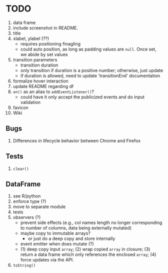 TODO
====

1. data frame
2. include screenshot in README.
3. title
4. xlabel, ylabel (??)
	-	requires positioning finagling
	-	could auto position, as long as padding values are `null`. Once set, we abide by set values
5. transition parameters
	- 	transition duration
	- 	only transition if duration is a positive number; otherwise, just update
	- 	if duration is allowed, need to update 'transitionEnd' documentation
6. formalize hover interaction
7. update README regarding df
8. `on()` as an alias to `addEventListener()`?
	- could have it only accept the publicized events and do input validation
9. favicon
10. Wiki


## Bugs

1. Differences in lifecycle behavior between Chrome and Firefox


## Tests

1. `clear()`


## DataFrame

1. see R/python
2. enforce type (?)
3. move to separate module
4. tests
5. observers (?)
	-	prevent side effects (e.g., col names length no longer corresponding to number of columns, data being externally mutated)
	- 	maybe copy to immutable arrays?
		- 	or just do a deep copy and store internally
	-	event emitter when does mutate (?)
	-	(1) deep copy input `array`; (2) wrap copied `array` in closure; (3) return a data frame which only references the enclosed `array`; (4) force updates via the API.
6. `toString()`



